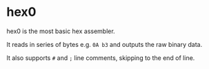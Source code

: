 # hex0

hex0 is the most basic hex assembler.

It reads in series of bytes e.g. `0A b3` and outputs the raw binary data.

It also supports `#` and `;` line comments, skipping to the end of line.
